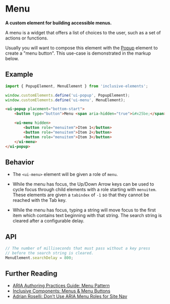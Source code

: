 # Menu

**A custom element for building accessible menus.**

A menu is a widget that offers a list of choices to the user, such as a set of actions or functions.

Usually you will want to compose this element with the [Popup](../popup) element to create a "menu button". This use-case is demonstrated in the markup below.

## Example

```js
import { PopupElement, MenuElement } from 'inclusive-elements';

window.customElements.define('ui-popup', PopupElement);
window.customElements.define('ui-menu', MenuElement);
```

```html
<ui-popup placement="bottom-start">
    <button type="button">Menu <span aria-hidden="true">&#x25be;</span></button>

    <ui-menu hidden>
        <button role="menuitem">Item 1</button>
        <button role="menuitem">Item 2</button>
        <button role="menuitem">Item 3</button>
    </ui-menu>
</ui-popup>
```

## Behavior

-   The `<ui-menu>` element will be given a role of `menu`.

-   While the menu has focus, the Up/Down Arrow keys can be used to cycle focus through child elements with a role starting with `menuitem`. These elements are given a `tabindex` of `-1` so that they cannot be reached with the Tab key.

-   While the menu has focus, typing a string will move focus to the first item which contains text beginning with that string. The search string is cleared after a configurable delay.

## API

```ts
// The number of milliseconds that must pass without a key press
// before the search string is cleared.
MenuElement.searchDelay = 800;
```

## Further Reading

-   [ARIA Authoring Practices Guide: Menu Pattern](https://www.w3.org/WAI/ARIA/apg/patterns/menubar/)
-   [Inclusive Components: Menus & Menu Buttons](https://inclusive-components.design/menus-menu-buttons/)
-   [Adrian Roselli: Don’t Use ARIA Menu Roles for Site Nav](https://adrianroselli.com/2017/10/dont-use-aria-menu-roles-for-site-nav.html)
